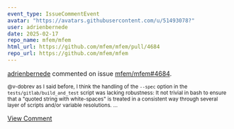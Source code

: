 ```yaml
---
event_type: IssueCommentEvent
avatar: "https://avatars.githubusercontent.com/u/51493078?"
user: adrienbernede
date: 2025-02-17
repo_name: mfem/mfem
html_url: https://github.com/mfem/mfem/pull/4684
repo_url: https://github.com/mfem/mfem
---
```


<a href='https://github.com/adrienbernede' target='_blank'>adrienbernede</a> commented on issue <a href='https://github.com/mfem/mfem/pull/4684' target='_blank'>mfem/mfem#4684</a>.

<small>@v-dobrev as I said before, I think the handling of the `--spec` option in the `tests/gitlab/build_and_test` script was lacking robustness: It not trivial in bash to ensure that a "quoted string with white-spaces" is treated in a consistent way through several layer of scripts and/or variable resolutions....</small>

<a href='https://github.com/mfem/mfem/pull/4684' target='_blank'>View Comment</a>